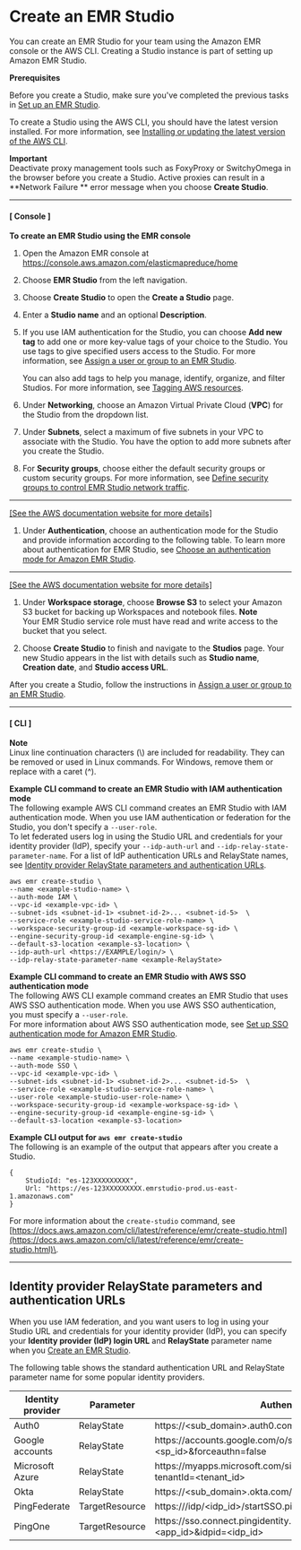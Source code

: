 # Create an EMR Studio<a name="emr-studio-create-studio"></a>

You can create an EMR Studio for your team using the Amazon EMR console or the AWS CLI\. Creating a Studio instance is part of setting up Amazon EMR Studio\.

**Prerequisites**

Before you create a Studio, make sure you've completed the previous tasks in [Set up an EMR Studio](emr-studio-set-up.md)\.

To create a Studio using the AWS CLI, you should have the latest version installed\. For more information, see [Installing or updating the latest version of the AWS CLI](https://docs.aws.amazon.com/cli/latest/userguide/getting-started-install.html)\.

**Important**  
Deactivate proxy management tools such as FoxyProxy or SwitchyOmega in the browser before you create a Studio\. Active proxies can result in a **Network Failure ** error message when you choose **Create Studio**\.

------
#### [ Console ]

**To create an EMR Studio using the EMR console**

1. Open the Amazon EMR console at [https://console\.aws\.amazon\.com/elasticmapreduce/home](https://console.aws.amazon.com/elasticmapreduce/home)

1. Choose **EMR Studio** from the left navigation\.

1. Choose **Create Studio** to open the **Create a Studio** page\.

1. Enter a **Studio name** and an optional **Description**\.

1. If you use IAM authentication for the Studio, you can choose **Add new tag** to add one or more key\-value tags of your choice to the Studio\. You use tags to give specified users access to the Studio\. For more information, see [Assign a user or group to an EMR Studio](emr-studio-manage-users.md#emr-studio-assign-users-groups)\.

   You can also add tags to help you manage, identify, organize, and filter Studios\. For more information, see [Tagging AWS resources](https://docs.aws.amazon.com/general/latest/gr/aws_tagging.html)\.

1. Under **Networking**, choose an Amazon Virtual Private Cloud \(**VPC**\) for the Studio from the dropdown list\.

1. Under **Subnets**, select a maximum of five subnets in your VPC to associate with the Studio\. You have the option to add more subnets after you create the Studio\.

1. For **Security groups**, choose either the default security groups or custom security groups\. For more information, see [Define security groups to control EMR Studio network traffic](emr-studio-security-groups.md)\.  
****    
[\[See the AWS documentation website for more details\]](http://docs.aws.amazon.com/emr/latest/ManagementGuide/emr-studio-create-studio.html)

1. Under **Authentication**, choose an authentication mode for the Studio and provide information according to the following table\. To learn more about authentication for EMR Studio, see [Choose an authentication mode for Amazon EMR Studio](emr-studio-authentication.md)\.  
****    
[\[See the AWS documentation website for more details\]](http://docs.aws.amazon.com/emr/latest/ManagementGuide/emr-studio-create-studio.html)

1. Under **Workspace storage**, choose **Browse S3** to select your Amazon S3 bucket for backing up Workspaces and notebook files\.
**Note**  
Your EMR Studio service role must have read and write access to the bucket that you select\.

1. Choose **Create Studio** to finish and navigate to the **Studios** page\. Your new Studio appears in the list with details such as **Studio name**, **Creation date**, and **Studio access URL**\.

After you create a Studio, follow the instructions in [Assign a user or group to an EMR Studio](emr-studio-manage-users.md#emr-studio-assign-users-groups)\.

------
#### [ CLI ]

**Note**  
Linux line continuation characters \(\\\) are included for readability\. They can be removed or used in Linux commands\. For Windows, remove them or replace with a caret \(^\)\.

**Example CLI command to create an EMR Studio with IAM authentication mode**  
The following example AWS CLI command creates an EMR Studio with IAM authentication mode\. When you use IAM authentication or federation for the Studio, you don't specify a `--user-role`\.   
To let federated users log in using the Studio URL and credentials for your identity provider \(IdP\), specify your `--idp-auth-url` and `--idp-relay-state-parameter-name`\. For a list of IdP authentication URLs and RelayState names, see [Identity provider RelayState parameters and authentication URLs](#emr-studio-idp-reference-table)\.  

```
aws emr create-studio \
--name <example-studio-name> \
--auth-mode IAM \
--vpc-id <example-vpc-id> \
--subnet-ids <subnet-id-1> <subnet-id-2>... <subnet-id-5>  \
--service-role <example-studio-service-role-name> \
--workspace-security-group-id <example-workspace-sg-id> \
--engine-security-group-id <example-engine-sg-id> \
--default-s3-location <example-s3-location> \
--idp-auth-url <https://EXAMPLE/login/> \
--idp-relay-state-parameter-name <example-RelayState>
```

**Example CLI command to create an EMR Studio with AWS SSO authentication mode**  
The following AWS CLI example command creates an EMR Studio that uses AWS SSO authentication mode\. When you use AWS SSO authentication, you must specify a `--user-role`\.   
For more information about AWS SSO authentication mode, see [Set up SSO authentication mode for Amazon EMR Studio](emr-studio-authentication.md#emr-studio-enable-sso)\.  

```
aws emr create-studio \
--name <example-studio-name> \
--auth-mode SSO \
--vpc-id <example-vpc-id> \
--subnet-ids <subnet-id-1> <subnet-id-2>... <subnet-id-5>  \
--service-role <example-studio-service-role-name> \
--user-role <example-studio-user-role-name> \
--workspace-security-group-id <example-workspace-sg-id> \
--engine-security-group-id <example-engine-sg-id> \
--default-s3-location <example-s3-location>
```

**Example CLI output for `aws emr create-studio`**  
The following is an example of the output that appears after you create a Studio\.  

```
{
    StudioId: "es-123XXXXXXXXX",
    Url: "https://es-123XXXXXXXXX.emrstudio-prod.us-east-1.amazonaws.com"
}
```

For more information about the `create-studio` command, see [https://docs.aws.amazon.com/cli/latest/reference/emr/create-studio.html](https://docs.aws.amazon.com/cli/latest/reference/emr/create-studio.html)\.

------

## Identity provider RelayState parameters and authentication URLs<a name="emr-studio-idp-reference-table"></a>

When you use IAM federation, and you want users to log in using your Studio URL and credentials for your identity provider \(IdP\), you can specify your **Identity provider \(IdP\) login URL** and **RelayState** parameter name when you [Create an EMR Studio](#emr-studio-create-studio)\.

The following table shows the standard authentication URL and RelayState parameter name for some popular identity providers\.


| Identity provider | Parameter | Authentication URL | 
| --- | --- | --- | 
| Auth0 | RelayState | https://<sub\_domain>\.auth0\.com/samlp/<app\_id> | 
| Google accounts | RelayState | https://accounts\.google\.com/o/saml2/initsso?idpid=<idp\_id>&spid=<sp\_id>&forceauthn=false | 
| Microsoft Azure | RelayState | https://myapps\.microsoft\.com/signin/<app\_name>/<app\_id>?tenantId=<tenant\_id> | 
| Okta | RelayState | https://<sub\_domain>\.okta\.com/app/<app\_name>/<app\_id>/sso/saml | 
| PingFederate | TargetResource | https://<host>/idp/<idp\_id>/startSSO\.ping?PartnerSpId=<sp\_id> | 
| PingOne | TargetResource | https://sso\.connect\.pingidentity\.com/sso/sp/initsso?saasid=<app\_id>&idpid=<idp\_id> | 